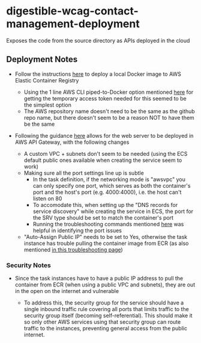 # digestible-wcag-contact-management-deployment

Exposes the code from the source directory as APIs deployed in the cloud

## Deployment Notes

- Follow the instructions [here](https://docs.aws.amazon.com/AmazonECR/latest/userguide/docker-push-ecr-image.html) to deploy a local Docker image to AWS Elastic Container Registry

  - Using the 1 line AWS CLI piped-to-Docker option mentioned [here](https://docs.aws.amazon.com/AmazonECR/latest/userguide/Registries.html#registry-auth-token) for getting the temporary access token needed for this seemed to be the simplest option
  - The AWS repository name doesn't need to be the same as the github repo name, but there doesn't seem to be a reason NOT to have them be the same

- Following the guidance [here](https://aws.amazon.com/blogs/architecture/field-notes-integrating-http-apis-with-aws-cloud-map-and-amazon-ecs-services/) allows for the web server to be deployed in AWS API Gateway, with the following changes

  - A custom VPC + subnets don't seem to be needed (using the ECS default public ones available when creating the service seem to work)
  - Making sure all the port settings line up is subtle
    - In the task definition, if the networking mode is "awsvpc" you can only specify one port, which serves as both the container's port and the host's port (e.g. 4000:4000), i.e. the host can't listen on 80
    - To accomodate this, when setting up the "DNS records for service discovery" while creating the service in ECS, the port for the SRV type should be set to match the container's port
    - Running the troubleshooting commands mentioned [here](https://docs.aws.amazon.com/AmazonECS/latest/developerguide/create-service-discovery.html#create-service-discovery-verify) was helpful in identifying the port issues
  - "Auto-Assign Public IP" needs to be set to Yes, otherwise the task instance has trouble pulling the container image from ECR (as also mentioned [in this troubleshooting page](https://aws.amazon.com/premiumsupport/knowledge-center/ecs-pull-container-api-error-ecr/))

### Security Notes

- Since the task instances have to have a public IP address to pull the container from ECR (when using a public VPC and subnets), they are out in the open on the internet and vulnerable

  - To address this, the security group for the service should have a single inbound traffic rule covering all ports that limits traffic to the security group itself (becoming self-referential). This should make it so only other AWS services using that security group can route traffic to the instances, preventing general access from the public internet.
